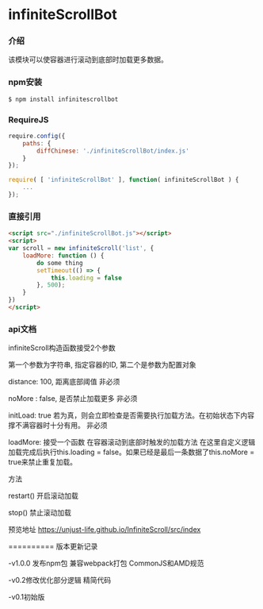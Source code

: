 infiniteScrollBot
===========

### 介绍
该模块可以使容器进行滚动到底部时加载更多数据。


### npm安装

```bash
$ npm install infinitescrollbot
```


### RequireJS
```javascript
require.config({
	paths: {
		diffChinese: './infiniteScrollBot/index.js'
	}
});

require( [ 'infiniteScrollBot' ], function( infiniteScrollBot ) {
	...
});

```

### 直接引用
```html
<script src="./infiniteScrollBot.js"></script>
<script>
var scroll = new infiniteScroll('list', {
    loadMore: function () {
        do some thing
        setTimeout(() => {
            this.loading = false
        }, 500);
    }
})
</script>
```


### api文档

infiniteScroll构造函数接受2个参数

第一个参数为字符串, 指定容器的ID, 第二个是参数为配置对象

distance: 100,       距离底部阈值      非必须

noMore  : false,     是否禁止加载更多   非必须

initLoad: true       若为真，则会立即检查是否需要执行加载方法。在初始状态下内容撑不满容器时十分有用。 非必须

loadMore: 接受一个函数  在容器滚动到底部时触发的加载方法 在这里自定义逻辑 加载完成后执行this.loading = false。如果已经是最后一条数据了this.noMore = true来禁止重复加载。


方法

restart()   开启滚动加载

stop()      禁止滚动加载



预览地址 https://unjust-life.github.io/InfiniteScroll/src/index

==========
版本更新记录

-v1.0.0  发布npm包 兼容webpack打包 CommonJS和AMD规范

-v0.2修改优化部分逻辑 精简代码

-v0.1初始版
